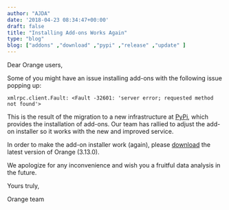 ```yaml
---
author: "AJDA"
date: '2018-04-23 08:34:47+00:00'
draft: false
title: "Installing Add-ons Works Again"
type: "blog"
blog: ["addons" ,"download" ,"pypi" ,"release" ,"update" ]
---
```


Dear Orange users,

Some of you might have an issue installing add-ons with the following issue popping up:

`xmlrpc.client.Fault: <Fault -32601: 'server error; requested method not found'>`

This is the result of the migration to a new infrastructure at [PyPi](https://pypi.org/), which provides the installation of add-ons. Our team has rallied to adjust the add-on installer so it works with the new and improved service.

In order to make the add-on installer work (again), please [download](https://orange.biolab.si/download/) the latest version of Orange (3.13.0).

We apologize for any inconvenience and wish you a fruitful data analysis in the future.

Yours truly,

Orange team
